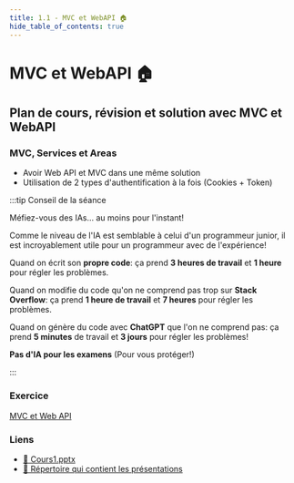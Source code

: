 ```yaml
---
title: 1.1 - MVC et WebAPI 🏠
hide_table_of_contents: true
---
```


# MVC et WebAPI 🏠

## Plan de cours, révision et solution avec MVC et WebAPI

### MVC, Services et Areas

- Avoir Web API et MVC dans une même solution
- Utilisation de 2 types d'authentification à la fois (Cookies + Token)

:::tip Conseil de la séance

Méfiez-vous des IAs... au moins pour l'instant!

Comme le niveau de l'IA est semblable à celui d'un programmeur junior, il est incroyablement utile pour un programmeur avec de l'expérience!

Quand on écrit son **propre code**: ça prend **3 heures de travail** et **1 heure** pour régler les problèmes.

Quand on modifie du code qu'on ne comprend pas trop sur **Stack Overflow**: ça prend **1 heure de travail** et **7 heures** pour régler les problèmes.

Quand on génère du code avec **ChatGPT** que l'on ne comprend pas: ça prend **5 minutes** de travail et **3 jours** pour régler les problèmes!

**Pas d'IA pour les examens** (Pour vous protéger!)

:::

### Exercice

[MVC et Web API](/exercices/MVCEtWebAPI)

### Liens

- [🔗 Cours1.pptx](https://cegepedouardmontpetit.sharepoint.com/:p:/s/CMT420InformatiqueComitesCours-5W5/EXgLsnAyZVdKtNnYRXcSoaQBEB2PNCwTP2-aVgGvotjmPQ?e=L8J3AS)
- [🔗 Répertoire qui contient les présentations](https://cegepedouardmontpetit.sharepoint.com/:f:/s/CMT420InformatiqueComitesCours-5W5/Esn6iJzfe9NIlXvuctJhRxwBdztZkK84Ww9uWTvQwTHS7g?e=OxVKEz)
